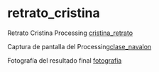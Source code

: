 # retrato_cristina
Retrato Cristina Processing
[cristina_retrato](cristina.pde)

Captura de pantalla del Processing[clase_navalon](clase_navalon.pdf)

Fotografía del resultado final [fotografia](resultado_final.jpg)
